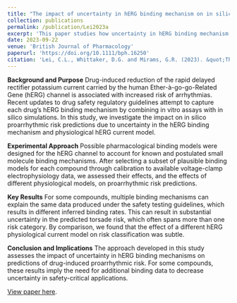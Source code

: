 ```yaml
---
title: "The impact of uncertainty in hERG binding mechanism on in silico predictions of drug-induced proarrhythmic risk"
collection: publications
permalink: /publication/Lei2023a
excerpt: 'This paper studies how uncertainty in hERG binding mechanism may affect the in silico predictions of drug-induced proarrhythmic risk.'
date: 2023-09-22
venue: 'British Journal of Pharmacology'
paperurl: 'https://doi.org/10.1111/bph.16250'
citation: 'Lei, C.L., Whittaker, D.G. and Mirams, G.R. (2023). &quot;The impact of uncertainty in hERG binding mechanism on in silico predictions of drug-induced proarrhythmic risk.&quot; <i>British Journal of Pharmacology</i>.'
---
```

__Background and Purpose__
Drug-induced reduction of the rapid delayed rectifier potassium current carried by the human Ether-à-go-go-Related Gene (hERG) channel is associated with increased risk of arrhythmias.
Recent updates to drug safety regulatory guidelines attempt to capture each drug’s hERG binding mechanism by combining in vitro assays with in silico simulations.
In this study, we investigate the impact on in silico proarrhythmic risk predictions due to uncertainty in the hERG binding mechanism and physiological hERG current model.

__Experimental Approach__
Possible pharmacological binding models were designed for the hERG channel to account for known and postulated small molecule binding mechanisms.
After selecting a subset of plausible binding models for each compound through calibration to available voltage-clamp electrophysiology data, we assessed their effects, and the effects of different physiological models, on proarrhythmic risk predictions.

__Key Results__
For some compounds, multiple binding mechanisms can explain the same data produced under the safety testing guidelines, which results in different inferred binding rates.
This can result in substantial uncertainty in the predicted torsade risk, which often spans more than one risk category.
By comparison, we found that the effect of a different hERG physiological current model on risk classification was subtle.

__Conclusion and Implications__
The approach developed in this study assesses the impact of uncertainty in hERG binding mechanisms on predictions of drug-induced proarrhythmic risk.
For some compounds, these results imply the need for additional binding data to decrease uncertainty in safety-critical applications.

[View paper here](https://doi.org/10.1111/bph.16250).
